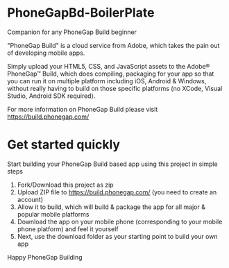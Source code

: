 PhoneGapBd-BoilerPlate
======================

Companion for any PhoneGap Build beginner 

"PhoneGap Build" is a cloud service from Adobe, which takes the pain out of developing mobile apps. 

Simply upload your HTML5, CSS, and JavaScript assets to the Adobe® PhoneGap™ Build, which does compiling, packaging for your app so that you can run it on multiple platform including iOS, Android & Windows, without really having to build on those specific platforms (no XCode, Visual Studio, Android SDK required).

For more information on PhoneGap Build please visit https://build.phonegap.com/

Get started quickly 
======================

Start building your PhoneGap Build based app using this project in simple steps

1. Fork/Download this project as zip 
2. Upload ZIP file to https://build.phonegap.com/ (you need to create an account)
3. Allow it to build, which will build & package the app for all major & popular mobile platforms
4. Download the app on your mobile phone (corresponding to your mobile phone platform) and feel it yourself
5. Next, use the download folder as your starting point to build your own app

Happy PhoneGap Building
